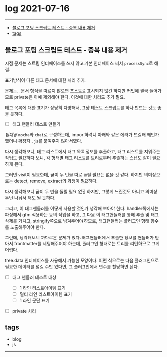 # log 2021-07-16

--------------------------

- [블로그 포팅 스크립트 테스트 - 중복 내용 제거](#블로그-포팅-스크립트-테스트---중복-내용-제거)
- [tags](#tags)


## 블로그 포팅 스크립트 테스트 - 중복 내용 제거

시점 문제는 스트림 인터페이스를 쓰지 않고 기본 인터페이스 써서 `processSync`로 해결.

표기방식이 다른 태그 문서에 대한 처리 추가.

문제는.. 문서 형식을 따르지 않으면 포스트로 표시되지 않긴 하지만 커밋에 결국 들어가므로 private은 아예 제외해야 한다. 이것에 대한 처리도 추가 필요.

태그 목록에 대한 표기가 상당히 다양해서, 그냥 테스트 스크립트를 하나 만드는 것도 좋을 듯하다.

- [ ] 태그 핸들러 테스트 만들기

*팁대상*
`mocha`와 `chai`로 구성하는데, import하려니 아래와 같은 에러가 뜨길래 왜인가 했더니 확장자 `.js`를 붙여주지 않아서였다.

다시 생각해보니, 태그 리스트에서 태그 목록 정보를 추출하고, 태그 리스트를 지워주는 작업도 필요하다 보니, 각 형태별 태그 리스트를 트리로부터 추출하는 스텝도 같이 필요하게 된다.

그러면 visit이 필요한데, 굳이 두 번을 따로 돌릴 필요는 없을 것 같다. 하지만 의미상으로는 detect, remove, extract의 과정이 필요하다.

다시 생각해보니 굳이 두 번을 돌릴 필요 없긴 하지만, 그렇게 느린것도 아니고 의미상 두번 나눠서 해도 될 듯하다.

그리고, 이 태그핸들러를 어떻게 사용할 것인가 생각해 보아야 한다.
handler쪽에서는 파싱해서 gfm 적용하는 등의 작업을 하고, 그 다음 이 태그핸들러를 통해 추출 및 태그 삭제를 거치고, stringify쪽으로 넘겨주어야 하므로, 태그핸들러는 플러그인 형태 함수를 노출해주어야 한다.

그런데, 생각해보니 까다로운 문제가 있다. 태그핸들러에서 추출한 정보를 핸들러가 받아서 frontmatter를 세팅해주어야 하는데, 플러그인 형태로는 트리를 리턴하므로 그게 어렵다.

tree.data 인터페이스를 사용해서 가능한 모양이다.
어떤 식으로는 다음 플러그인으로 필요한 데이터를 넘길 수만 있다면, 그 플러그인에서 변수를 할당하면 된다.




- [ ] 태그 핸들러 테스트 대상
  - [ ] 1 라인 리스트아이템 표기
  - [ ] 멀티 라인 리스트아이템 표기
  - [ ] 1 라인 문단 표기
- [ ] private 처리



## tags
- blog
- js

--------------------------

